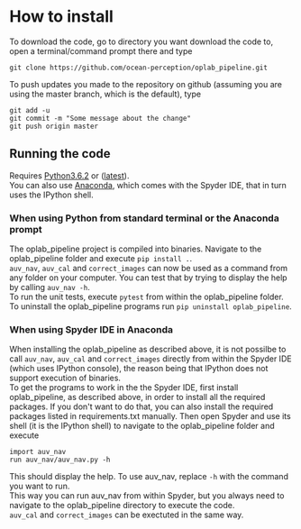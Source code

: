 # How to install

To download the code, go to directory you want download the code to, open a terminal/command prompt there and type
```
git clone https://github.com/ocean-perception/oplab_pipeline.git
```

To push updates you made to the repository on github (assuming you are using the master branch, which is the default), type
```
git add -u
git commit -m "Some message about the change"
git push origin master
```

## Running the code ##
Requires [Python3.6.2](https://www.python.org/downloads/release/python-362/) or ([latest](https://www.python.org/downloads/release/python3)).  
You can also use [Anaconda](https://www.anaconda.com/download/), which comes with the Spyder IDE, that in turn uses the IPython shell.

### When using Python from standard terminal or the Anaconda prompt ###
The oplab_pipeline project is compiled into binaries. Navigate to the oplab_pipeline folder and execute `pip install .`.  
`auv_nav`, `auv_cal` and `correct_images` can now be used as a command from any folder on your computer. You can test that by trying to display the help by calling `auv_nav -h`.  
To run the unit tests, execute `pytest` from within the oplab_pipeline folder.  
To uninstall the oplab_pipeline programs run `pip uninstall oplab_pipeline`.

### When using Spyder IDE in Anaconda ###
When installing the oplab_pipeline as described above, it is not possilbe to call `auv_nav`, `auv_cal` and `correct_images` directly from within the Spyder IDE (which uses IPython console), the reason being that IPython does not support execution of binaries.  
To get the programs to work in the the Spyder IDE, first install oplab_pipeline, as described above, in order to install all the required packages. If you don't want to do that, you can also install the required packages listed in requirements.txt manually.
Then open Spyder and use its shell (it is the IPython shell) to navigate to the oplab_pipeline folder and execute
```
import auv_nav
run auv_nav/auv_nav.py -h
```
This should display the help. To use auv_nav, replace `-h` with the command you want to run.  
This way you can run auv_nav from within Spyder, but you always need to navigate to the oplab_pipeline directory to execute the code.  
`auv_cal` and `correct_images` can be exectuted in the same way.
